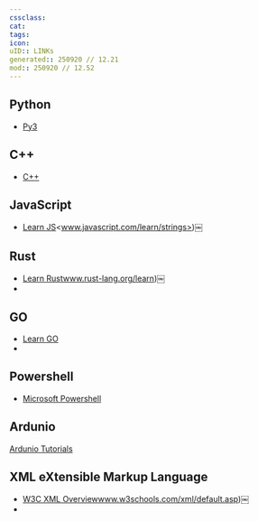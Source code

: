 ```yaml
---
cssclass:
cat:
tags:
icon:
uID:: LINKs
generated:: 250920 // 12.21
mod:: 250920 // 12.52
---
```



## Python
-  [Py3](https://docs.python.org/3/)


## C++

-  [C++](https://cplusplus.com/)

## JavaScript
-  [Learn JS](https://www.javascript.com/learn/strings)<www.javascript.com/learn/strings>)￼

## Rust
-  [Learn Rust](https://www.rust-lang.org/learn)www.rust-lang.org/learn)￼
- 
## GO
-  [Learn GO](https://go.dev/learn/)
- 

## Powershell
-  [Microsoft Powershell](https://learn.microsoft.com/en-us/powershell/)


## Ardunio
 [Ardunio Tutorials](https://docs.arduino.cc/tutorials/)


## XML eXtensible Markup Language
-  [W3C XML Overview](https://www.w3schools.com/xml/default.asp)www.w3schools.com/xml/default.asp)￼
- 
